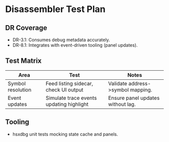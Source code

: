 # Disassembler Test Plan

## DR Coverage
- DR-3.1: Consumes debug metadata accurately.
- DR-8.1: Integrates with event-driven tooling (panel updates).

## Test Matrix
| Area | Test | Notes |
|------|------|-------|
| Symbol resolution | Feed listing sidecar, check UI output | Validate address->symbol mapping. |
| Event updates | Simulate trace events updating highlight | Ensure panel updates without lag. |

## Tooling
- hsxdbg unit tests mocking state cache and panels.

